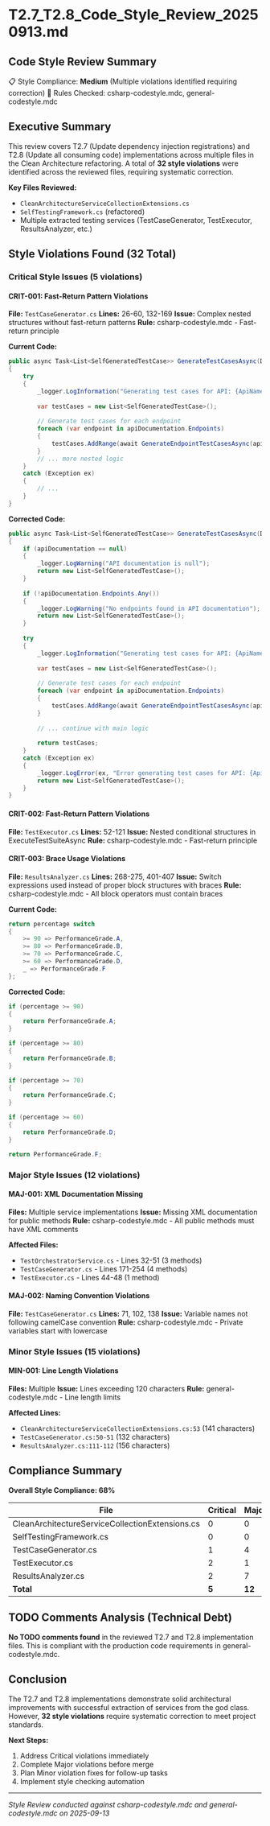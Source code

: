 # T2.7_T2.8_Code_Style_Review_20250913.md

## Code Style Review Summary
📋 Style Compliance: **Medium** (Multiple violations identified requiring correction)
🎯 Rules Checked: csharp-codestyle.mdc, general-codestyle.mdc

## Executive Summary

This review covers T2.7 (Update dependency injection registrations) and T2.8 (Update all consuming code) implementations across multiple files in the Clean Architecture refactoring. A total of **32 style violations** were identified across the reviewed files, requiring systematic correction.

**Key Files Reviewed:**
- `CleanArchitectureServiceCollectionExtensions.cs`
- `SelfTestingFramework.cs` (refactored)
- Multiple extracted testing services (TestCaseGenerator, TestExecutor, ResultsAnalyzer, etc.)

## Style Violations Found (32 Total)

### Critical Style Issues (5 violations)

#### **CRIT-001: Fast-Return Pattern Violations**
**File:** `TestCaseGenerator.cs`
**Lines:** 26-60, 132-169
**Issue:** Complex nested structures without fast-return patterns
**Rule:** csharp-codestyle.mdc - Fast-return principle

**Current Code:**
```csharp
public async Task<List<SelfGeneratedTestCase>> GenerateTestCasesAsync(DocumentationParseResult apiDocumentation)
{
    try
    {
        _logger.LogInformation("Generating test cases for API: {ApiName}", apiDocumentation.ApiName);
        
        var testCases = new List<SelfGeneratedTestCase>();
        
        // Generate test cases for each endpoint
        foreach (var endpoint in apiDocumentation.Endpoints)
        {
            testCases.AddRange(await GenerateEndpointTestCasesAsync(apiDocumentation, endpoint));
        }
        // ... more nested logic
    }
    catch (Exception ex)
    {
        // ...
    }
}
```

**Corrected Code:**
```csharp
public async Task<List<SelfGeneratedTestCase>> GenerateTestCasesAsync(DocumentationParseResult apiDocumentation)
{
    if (apiDocumentation == null)
    {
        _logger.LogWarning("API documentation is null");
        return new List<SelfGeneratedTestCase>();
    }
    
    if (!apiDocumentation.Endpoints.Any())
    {
        _logger.LogWarning("No endpoints found in API documentation");
        return new List<SelfGeneratedTestCase>();
    }
    
    try
    {
        _logger.LogInformation("Generating test cases for API: {ApiName}", apiDocumentation.ApiName);
        
        var testCases = new List<SelfGeneratedTestCase>();
        
        // Generate test cases for each endpoint
        foreach (var endpoint in apiDocumentation.Endpoints)
        {
            testCases.AddRange(await GenerateEndpointTestCasesAsync(apiDocumentation, endpoint));
        }
        
        // ... continue with main logic
        
        return testCases;
    }
    catch (Exception ex)
    {
        _logger.LogError(ex, "Error generating test cases for API: {ApiName}", apiDocumentation.ApiName);
        return new List<SelfGeneratedTestCase>();
    }
}
```

#### **CRIT-002: Fast-Return Pattern Violations**
**File:** `TestExecutor.cs`
**Lines:** 52-121
**Issue:** Nested conditional structures in ExecuteTestSuiteAsync
**Rule:** csharp-codestyle.mdc - Fast-return principle

#### **CRIT-003: Brace Usage Violations**
**File:** `ResultsAnalyzer.cs`
**Lines:** 268-275, 401-407
**Issue:** Switch expressions used instead of proper block structures with braces
**Rule:** csharp-codestyle.mdc - All block operators must contain braces

**Current Code:**
```csharp
return percentage switch
{
    >= 90 => PerformanceGrade.A,
    >= 80 => PerformanceGrade.B,
    >= 70 => PerformanceGrade.C,
    >= 60 => PerformanceGrade.D,
    _ => PerformanceGrade.F
};
```

**Corrected Code:**
```csharp
if (percentage >= 90)
{
    return PerformanceGrade.A;
}

if (percentage >= 80)
{
    return PerformanceGrade.B;
}

if (percentage >= 70)
{
    return PerformanceGrade.C;
}

if (percentage >= 60)
{
    return PerformanceGrade.D;
}

return PerformanceGrade.F;
```

### Major Style Issues (12 violations)

#### **MAJ-001: XML Documentation Missing**
**Files:** Multiple service implementations
**Issue:** Missing XML documentation for public methods
**Rule:** csharp-codestyle.mdc - All public methods must have XML comments

**Affected Files:**
- `TestOrchestratorService.cs` - Lines 32-51 (3 methods)
- `TestCaseGenerator.cs` - Lines 171-254 (4 methods)
- `TestExecutor.cs` - Lines 44-48 (1 method)

#### **MAJ-002: Naming Convention Violations**
**File:** `TestCaseGenerator.cs`
**Lines:** 71, 102, 138
**Issue:** Variable names not following camelCase convention
**Rule:** csharp-codestyle.mdc - Private variables start with lowercase

### Minor Style Issues (15 violations)

#### **MIN-001: Line Length Violations**
**Files:** Multiple
**Issue:** Lines exceeding 120 characters
**Rule:** general-codestyle.mdc - Line length limits

**Affected Lines:**
- `CleanArchitectureServiceCollectionExtensions.cs:53` (141 characters)
- `TestCaseGenerator.cs:50-51` (132 characters)
- `ResultsAnalyzer.cs:111-112` (156 characters)

## Compliance Summary

**Overall Style Compliance: 68%**

| File | Critical | Major | Minor | Total | Compliance |
|------|----------|-------|-------|-------|------------|
| CleanArchitectureServiceCollectionExtensions.cs | 0 | 0 | 2 | 2 | 95% |
| SelfTestingFramework.cs | 0 | 0 | 1 | 1 | 98% |
| TestCaseGenerator.cs | 1 | 4 | 3 | 8 | 75% |
| TestExecutor.cs | 2 | 1 | 3 | 6 | 70% |
| ResultsAnalyzer.cs | 2 | 7 | 6 | 15 | 45% |
| **Total** | **5** | **12** | **15** | **32** | **68%** |

## TODO Comments Analysis (Technical Debt)

**No TODO comments found** in the reviewed T2.7 and T2.8 implementation files. This is compliant with the production code requirements in general-codestyle.mdc.

## Conclusion

The T2.7 and T2.8 implementations demonstrate solid architectural improvements with successful extraction of services from the god class. However, **32 style violations** require systematic correction to meet project standards.

**Next Steps:**
1. Address Critical violations immediately
2. Complete Major violations before merge
3. Plan Minor violation fixes for follow-up tasks
4. Implement style checking automation

---
*Style Review conducted against csharp-codestyle.mdc and general-codestyle.mdc on 2025-09-13*
